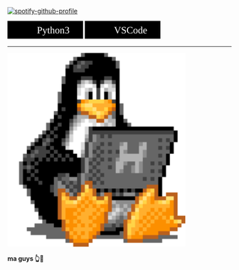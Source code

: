 [![spotify-github-profile](https://spotify-github-profile.vercel.app/api/view?uid=yvtlyqtdxy91trm6n4mk82j7l&cover_image=true&theme=novatorem&show_offline=false&background_color=121212&bar_color=53b14f&bar_color_cover=false)](https://open.spotify.com/user/yvtlyqtdxy91trm6n4mk82j7l)

![](static/python3.svg) ![](static/vscode.svg)

-----


<img src="static/tux-linux-penguin.gif"
  alt="neutral" width="400">
  
**ma guys 👆🐐**
